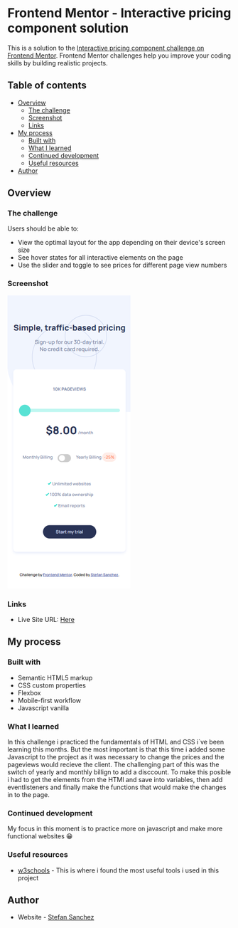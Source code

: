 # Frontend Mentor - Interactive pricing component solution

This is a solution to the [Interactive pricing component challenge on Frontend Mentor](https://www.frontendmentor.io/challenges/interactive-pricing-component-t0m8PIyY8). Frontend Mentor challenges help you improve your coding skills by building realistic projects. 

## Table of contents

- [Overview](#overview)
  - [The challenge](#the-challenge)
  - [Screenshot](#screenshot)
  - [Links](#links)
- [My process](#my-process)
  - [Built with](#built-with)
  - [What I learned](#what-i-learned)
  - [Continued development](#continued-development)
  - [Useful resources](#useful-resources)
- [Author](#author)

## Overview

### The challenge

Users should be able to:

- View the optimal layout for the app depending on their device's screen size
- See hover states for all interactive elements on the page
- Use the slider and toggle to see prices for different page view numbers

### Screenshot

![mobile version](./images/mobile-version.png)

### Links

- Live Site URL: [Here](https://stefansan26.github.io/interactive-pricing-component/)

## My process

### Built with

- Semantic HTML5 markup
- CSS custom properties
- Flexbox
- Mobile-first workflow
- Javascript vanilla

### What I learned

In this challenge i practiced the fundamentals of HTML and CSS i`ve been learning this months.
But the most important is that this time i added some Javascript to the project as it was necessary to change the prices and the pageviews would recieve the client. The challenging part of this was the switch of yearly and monthly billign to add a disccount. 
To make this posible i had to get the elements from the HTMl and save into variables, then add eventlisteners and finally make the functions that would make the changes in to the page.

### Continued development

My focus in this moment is to practice more on javascript and make more functional websites 😁

### Useful resources

- [w3schools](https://www.w3schools.com/) - This is where i found the most useful tools i used in this project
## Author

- Website - [Stefan Sanchez](https://github.com/StefanSan26)


